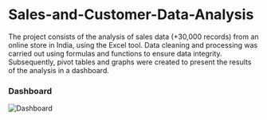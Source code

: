 # Sales-and-Customer-Data-Analysis
The project consists of the analysis of sales data (+30,000 records) from an online store in India, using the Excel tool. Data cleaning and processing was carried out using formulas and functions to ensure data integrity. Subsequently, pivot tables and graphs were created to present the results of the analysis in a dashboard.

### Dashboard
![Dashboard](https://github.com/kendybt-data/Sales-and-Customer-Data-Analysis/assets/89171023/993614a3-14ec-4382-8608-7d9b0f35c86b)

